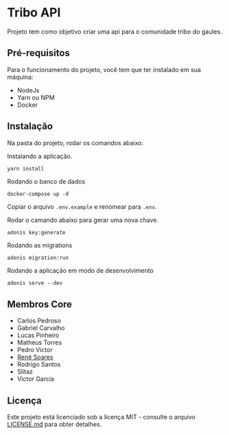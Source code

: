 # Tribo API

Projeto tem como objetivo criar uma api para o comunidade tribo do gaules.

## Pré-requisitos

Para o funcionamento do projeto, você tem que ter instalado em sua máquina:

- NodeJs
- Yarn ou NPM
- Docker

## Instalação

Na pasta do projeto, rodar os comandos abaixo:

Instalando a aplicação.

```js
yarn install
```

Rodando o banco de dados

```
docker-compose up -d
```

Copiar o arquivo `.env.example` e renomear para `.env`.

Rodar o camando abaixo para gerar uma nova chave.

```
adonis key:generate
```

Rodando as migrations

```
adonis migration:run
```

Rodando a aplicação em modo de desenvolvimento

```
adonis serve --dev
```

## Membros Core

- Carlos Pedroso
- Gabriel Carvalho
- Lucas Pinheiro
- Matheus Torres
- Pedro Victor
- [Renê Soares](https://github.com/renesoaresse)
- Rodrigo Santos
- Slitaz
- Victor Garcia

## Licença

Este projeto está licenciado sob a licença MIT - consulte o arquivo [LICENSE.md](LICENSE.md) para obter detalhes.

